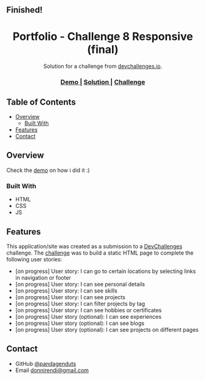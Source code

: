 <h2>Finished!</h2>

<h1 align="center">Portfolio - Challenge 8 Responsive (final)</h1>

<div align="center">
   Solution for a challenge from  <a href="https://devchallenges.io/challenges/5ZnOYsSXM24JWnCsNFlt" target="_blank">devchallenges.io</a>.
</div>

<div align="center">
  <h3>
    <a href="https://deft-palmier-697697.netlify.app/" target="_blank">
      Demo
    </a>
    <span> | </span>
    <a href="https://github.com/pandagenduts/challenge-8-responsive-devchallenges.io" target="_blank">
      Solution
    </a>
    <span> | </span>
    <a href="https://devchallenges.io/challenges/5ZnOYsSXM24JWnCsNFlt" target="_blank">
      Challenge
    </a>
  </h3>
</div>

<!-- TABLE OF CONTENTS -->

## Table of Contents

- [Overview](#overview)
  - [Built With](#built-with)
- [Features](#features)
- [Contact](#contact)

<!-- OVERVIEW -->

## Overview

Check the [demo](https://deft-palmier-697697.netlify.app/) on how i did it :)

### Built With

- HTML
- CSS
- JS

## Features

This application/site was created as a submission to a [DevChallenges](https://devchallenges.io/challenges) challenge. The [challenge](https://devchallenges.io/challenges/5ZnOYsSXM24JWnCsNFlt) was to build a static HTML page to complete the following user stories:

- [on progress] User story: I can go to certain locations by selecting links in navigation or footer
- [on progress] User story: I can see personal details
- [on progress] User story: I can see skills
- [on progress] User story: I can see projects
- [on progress] User story: I can filter projects by tag
- [on progress] User story: I can see hobbies or certificates
- [on progress] User story (optional): I can see experiences
- [on progress] User story (optional): I can see blogs
- [on progress] User story (optional): I can see projects on different pages

## Contact

- GitHub [@pandagenduts](https://github.com/pandagenduts)
- Email donnirendi@gmail.com

